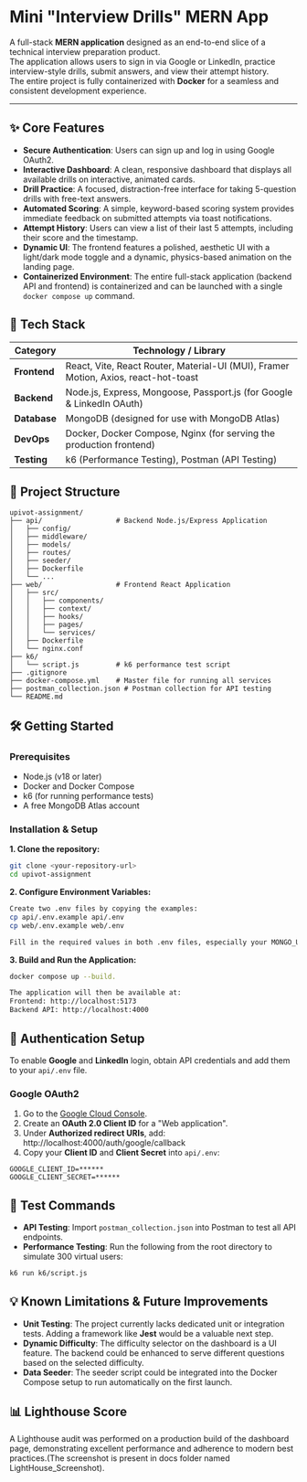 # Mini "Interview Drills" MERN App

A full-stack **MERN application** designed as an end-to-end slice of a technical interview preparation product.  
The application allows users to sign in via Google or LinkedIn, practice interview-style drills, submit answers, and view their attempt history.  
The entire project is fully containerized with **Docker** for a seamless and consistent development experience.

---

## ✨ Core Features

- **Secure Authentication**: Users can sign up and log in using Google OAuth2.  
- **Interactive Dashboard**: A clean, responsive dashboard that displays all available drills on interactive, animated cards.  
- **Drill Practice**: A focused, distraction-free interface for taking 5-question drills with free-text answers.  
- **Automated Scoring**: A simple, keyword-based scoring system provides immediate feedback on submitted attempts via toast notifications.  
- **Attempt History**: Users can view a list of their last 5 attempts, including their score and the timestamp.  
- **Dynamic UI**: The frontend features a polished, aesthetic UI with a light/dark mode toggle and a dynamic, physics-based animation on the landing page.  
- **Containerized Environment**: The entire full-stack application (backend API and frontend) is containerized and can be launched with a single `docker compose up` command.  

## 🚀 Tech Stack

| **Category** | **Technology / Library** |
|--------------|---------------------------|
| **Frontend** | React, Vite, React Router, Material-UI (MUI), Framer Motion, Axios, react-hot-toast |
| **Backend**  | Node.js, Express, Mongoose, Passport.js (for Google & LinkedIn OAuth) |
| **Database** | MongoDB (designed for use with MongoDB Atlas) |
| **DevOps**   | Docker, Docker Compose, Nginx (for serving the production frontend) |
| **Testing**  | k6 (Performance Testing), Postman (API Testing) |

## 📂 Project Structure

```
upivot-assignment/
├── api/                  # Backend Node.js/Express Application
│   ├── config/
│   ├── middleware/
│   ├── models/
│   ├── routes/
│   ├── seeder/
│   ├── Dockerfile
│   └── ...
├── web/                  # Frontend React Application
│   ├── src/
│   │   ├── components/
│   │   ├── context/
│   │   ├── hooks/
│   │   ├── pages/
│   │   └── services/
│   ├── Dockerfile
│   └── nginx.conf
├── k6/
│   └── script.js         # k6 performance test script
├── .gitignore
├── docker-compose.yml    # Master file for running all services
├── postman_collection.json # Postman collection for API testing
└── README.md

```

## 🛠️ Getting Started

### Prerequisites
- Node.js (v18 or later)  
- Docker and Docker Compose  
- k6 (for running performance tests)  
- A free MongoDB Atlas account  

### Installation & Setup

**1. Clone the repository:**
```bash
git clone <your-repository-url>
cd upivot-assignment
```
**2. Configure Environment Variables:**
```bash
Create two .env files by copying the examples:
cp api/.env.example api/.env
cp web/.env.example web/.env 

Fill in the required values in both .env files, especially your MONGO_URI and OAuth credentials. See the Authentication Setup section below for details.
```
**3. Build and Run the Application:**
```bash
docker compose up --build.

The application will then be available at:
Frontend: http://localhost:5173
Backend API: http://localhost:4000
```

## 🔑 Authentication Setup

To enable **Google** and **LinkedIn** login, obtain API credentials and add them to your `api/.env` file.

### Google OAuth2
1. Go to the [Google Cloud Console](https://console.cloud.google.com/).  
2. Create an **OAuth 2.0 Client ID** for a "Web application".  
3. Under **Authorized redirect URIs**, add: http://localhost:4000/auth/google/callback
4. Copy your **Client ID** and **Client Secret** into `api/.env`:
```
GOOGLE_CLIENT_ID=******
GOOGLE_CLIENT_SECRET=******
```

## 🧪 Test Commands

- **API Testing**: Import `postman_collection.json` into Postman to test all API endpoints.  
- **Performance Testing**: Run the following from the root directory to simulate 300 virtual users:
```bash
k6 run k6/script.js
```
## 💡 Known Limitations & Future Improvements

- **Unit Testing**: The project currently lacks dedicated unit or integration tests. Adding a framework like **Jest** would be a valuable next step.  
- **Dynamic Difficulty**: The difficulty selector on the dashboard is a UI feature. The backend could be enhanced to serve different questions based on the selected difficulty.  
- **Data Seeder**: The seeder script could be integrated into the Docker Compose setup to run automatically on the first launch.  

## 📊 Lighthouse Score

A Lighthouse audit was performed on a production build of the dashboard page, demonstrating excellent performance and adherence to modern best practices.(The screenshot is present in docs folder named LightHouse_Screenshot).